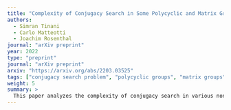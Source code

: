 ```yaml
---
title: "Complexity of Conjugacy Search in Some Polycyclic and Matrix Groups"
authors:
  - Simran Tinani
  - Carlo Matteotti
  - Joachim Rosenthal
journal: "arXiv preprint"
year: 2022
type: "preprint"
journal: "arXiv preprint"
arxiv: "https://arxiv.org/abs/2203.03525"
tags: ["conjugacy search problem", "polycyclic groups", "matrix groups", "cryptanalysis"]
weight: 5
summary: >
  This paper analyzes the complexity of conjugacy search in various nonabelian structures and provides some reductions to discrete logarithm-type problems or to systems of linear equations, shedding light on the cryptographic strength of group-based protocols.
---
```

